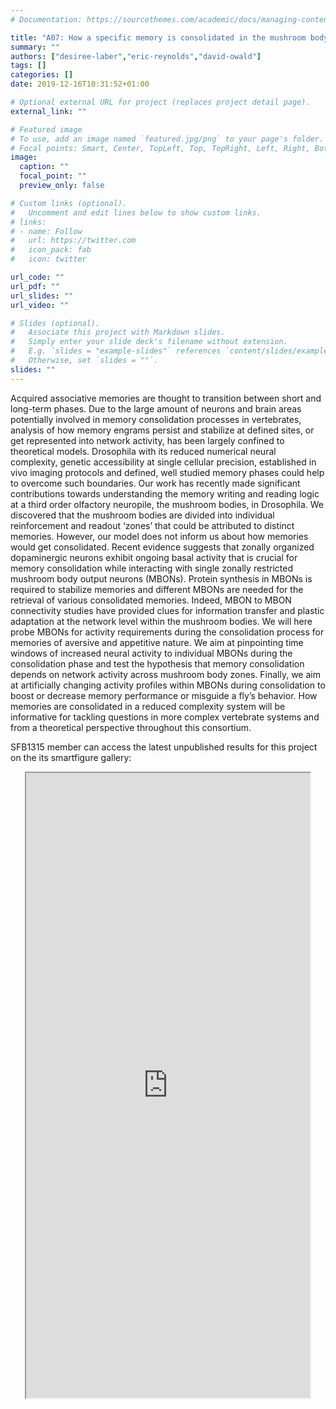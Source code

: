 ```yaml
---
# Documentation: https://sourcethemes.com/academic/docs/managing-content/

title: "A07: How a specific memory is consolidated in the mushroom body output layer"
summary: ""
authors: ["desiree-laber","eric-reynolds","david-owald"]
tags: []
categories: []
date: 2019-12-16T10:31:52+01:00

# Optional external URL for project (replaces project detail page).
external_link: ""

# Featured image
# To use, add an image named `featured.jpg/png` to your page's folder.
# Focal points: Smart, Center, TopLeft, Top, TopRight, Left, Right, BottomLeft, Bottom, BottomRight.
image:
  caption: ""
  focal_point: ""
  preview_only: false

# Custom links (optional).
#   Uncomment and edit lines below to show custom links.
# links:
# - name: Follow
#   url: https://twitter.com
#   icon_pack: fab
#   icon: twitter

url_code: ""
url_pdf: ""
url_slides: ""
url_video: ""

# Slides (optional).
#   Associate this project with Markdown slides.
#   Simply enter your slide deck's filename without extension.
#   E.g. `slides = "example-slides"` references `content/slides/example-slides.md`.
#   Otherwise, set `slides = ""`.
slides: ""
---
```

<DIV class="article-container" markdown="1">
<DIV class="article-style" markdown="1">
  
Acquired associative memories are thought to transition between short and long-term phases. Due to the large amount of neurons and brain areas potentially involved in memory consolidation processes in vertebrates, analysis of how memory engrams persist and stabilize at defined sites, or get represented into network activity, has been largely confined to theoretical models. Drosophila with its reduced numerical neural complexity, genetic accessibility at single cellular precision, established in vivo imaging protocols and defined, well studied memory phases could help to overcome such boundaries. Our work has recently made significant contributions towards understanding the memory writing and reading logic at a third order olfactory neuropile, the mushroom bodies, in Drosophila. We discovered that the mushroom bodies are divided into individual reinforcement and readout ‘zones’ that could be attributed to distinct memories. However, our model does not inform us about how memories would get consolidated. Recent evidence suggests that zonally organized dopaminergic neurons exhibit ongoing basal activity that is crucial for memory consolidation while interacting with single zonally restricted mushroom body output neurons (MBONs). Protein synthesis in MBONs is required to stabilize memories and different MBONs are needed for the retrieval of various consolidated memories. Indeed, MBON to MBON connectivity studies have provided clues for information transfer and plastic adaptation at the network level within the mushroom bodies. We will here probe MBONs for activity requirements during the consolidation process for memories of aversive and appetitive nature. We aim at pinpointing time windows of increased neural activity to individual MBONs during the consolidation phase and test the hypothesis that memory consolidation depends on network activity across mushroom body zones. Finally, we aim at artificially changing activity profiles within MBONs during consolidation to boost or decrease memory performance or misguide a fly’s behavior. How memories are consolidated in a reduced complexity system will be informative for tackling questions in more complex vertebrate systems and from a theoretical perspective throughout this consortium.

SFB1315 member can access the latest unpublished results for this project on the its smartfigure gallery: 
</DIV>
</DIV>

<center>
<iframe src ="https://sdash.sourcedata.io/dashboard?search=project:A07" height=1000px width=90% ></iframe>
</center>
